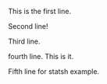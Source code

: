 This is the first line.

Second line!

Third line.

fourth line. This is it.

Fifth line for statsh example.